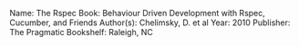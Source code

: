 
Name:  The Rspec Book: Behaviour Driven Development with Rspec, Cucumber, and Friends
Author(s):  Chelimsky, D. et al
Year:  2010
Publisher:  The Pragmatic Bookshelf: Raleigh, NC
